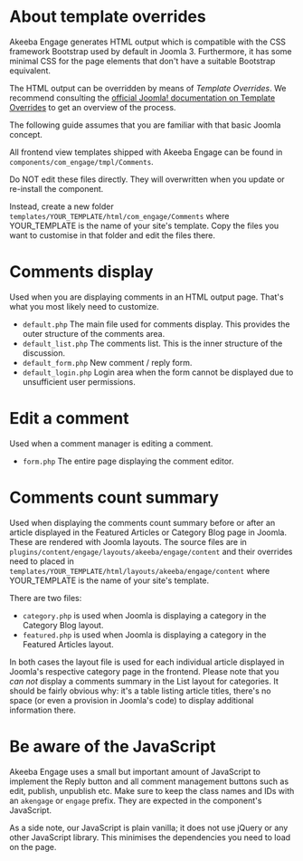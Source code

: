 # About template overrides

Akeeba Engage generates HTML output which is compatible with the CSS framework Bootstrap used by default in Joomla 3. Furthermore, it has some minimal CSS for the page elements that don't have a suitable Bootstrap equivalent.

The HTML output can be overridden by means of _Template Overrides_. We recommend consulting the [official Joomla! documentation on Template Overrides](https://docs.joomla.org/How_to_override_the_output_from_the_Joomla!_core) to get an overview of the process.

The following guide assumes that you are familiar with that basic Joomla concept.

All frontend view templates shipped with Akeeba Engage can be found in `components/com_engage/tmpl/Comments`.
 
Do NOT edit these files directly. They will overwritten when you update or re-install the component.

Instead, create a new folder `templates/YOUR_TEMPLATE/html/com_engage/Comments` where YOUR_TEMPLATE is the name of your site's template. Copy the files you want to customise in that folder and edit the files there.

# Comments display

Used when you are displaying comments in an HTML output page. That's what you most likely need to customize.

* `default.php`  The main file used for comments display. This provides the outer structure of the comments area.
* `default_list.php`  The comments list. This is the inner structure of the discussion.
* `default_form.php`  New comment / reply form.
* `default_login.php`  Login area when the form cannot be displayed due to unsufficient user permissions.

# Edit a comment

Used when a comment manager is editing a comment.

* `form.php`  The entire page displaying the comment editor.

# Comments count summary

Used when displaying the comments count summary before or after an article displayed in the Featured Articles or Category Blog page in Joomla. These are rendered with Joomla layouts. The source files are in `plugins/content/engage/layouts/akeeba/engage/content` and their overrides need to placed in `templates/YOUR_TEMPLATE/html/layouts/akeeba/engage/content` where YOUR_TEMPLATE is the name of your site's template.

There are two files:

* `category.php` is used when Joomla is displaying a category in the Category Blog layout.
* `featured.php` is used when Joomla is displaying a category in the Featured Articles layout.

In both cases the layout file is used for each individual article displayed in Joomla's respective category page in the frontend. Please note that you _can not_ display a comments summary in the List layout for categories. It should be fairly obvious why: it's a table listing article titles, there's no space (or even a provision in Joomla's code) to display additional information there.

# Be aware of the JavaScript

Akeeba Engage uses a small but important amount of JavaScript to implement the Reply button and all comment management buttons such as edit, publish, unpublish etc. Make sure to keep the class names and IDs with an `akengage` or `engage` prefix. They are expected in the component's JavaScript.

As a side note, our JavaScript is plain vanilla; it does not use jQuery or any other JavaScript library. This minimises the dependencies you need to load on the page.
